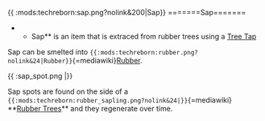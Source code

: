 {{ :mods:techreborn:sap.png?nolink&200\|Sap}} =======Sap=======

-   -   Sap\*\* is an item that is extraced from rubber trees using a
        [Tree Tap](items:tree_tap "wikilink")

Sap can be smelted into
`{{:mods:techreborn:rubber.png?nolink&24|Rubber}}`{=mediawiki}[Rubber](items:part:rubber "wikilink").

{{ :sap_spot.png \|}}

Sap spots are found on the side of a
`{{:mods:techreborn:rubber_sapling.png?nolink&24|}}`{=mediawiki}
\*\*[Rubber Trees](world_generation:rubber_tree "wikilink")\*\* and they
regenerate over time.
